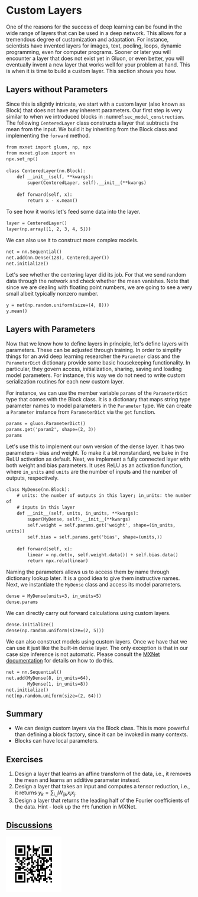 # Custom Layers

One of the reasons for the success of deep learning can be found in the wide range of layers that can be used in a deep network. This allows for a tremendous degree of customization and adaptation. For instance, scientists have invented layers for images, text, pooling, loops, dynamic programming, even for computer programs. Sooner or later you will encounter a layer that does not exist yet in Gluon, or even better, you will eventually invent a new layer that works well for your problem at hand. This is when it is time to build a custom layer. This section shows you how.

## Layers without Parameters

Since this is slightly intricate, we start with a custom layer (also known as Block) that
does not have any inherent parameters. Our first step is very similar to when we
introduced blocks in :numref:`sec_model_construction`. The following
`CenteredLayer` class constructs a layer that subtracts the mean from the
input. We build it by inheriting from the Block class and implementing the
`forward` method.

```{.python .input  n=1}
from mxnet import gluon, np, npx
from mxnet.gluon import nn
npx.set_np()

class CenteredLayer(nn.Block):
    def __init__(self, **kwargs):
        super(CenteredLayer, self).__init__(**kwargs)

    def forward(self, x):
        return x - x.mean()
```

To see how it works let's feed some data into the layer.

```{.python .input  n=2}
layer = CenteredLayer()
layer(np.array([1, 2, 3, 4, 5]))
```

We can also use it to construct more complex models.

```{.python .input  n=3}
net = nn.Sequential()
net.add(nn.Dense(128), CenteredLayer())
net.initialize()
```

Let's see whether the centering layer did its job. For that we send random data through the network and check whether the mean vanishes. Note that since we are dealing with floating point numbers, we are going to see a very small albeit typically nonzero number.

```{.python .input  n=4}
y = net(np.random.uniform(size=(4, 8)))
y.mean()
```

## Layers with Parameters

Now that we know how to define layers in principle, let's define layers with parameters. These can be adjusted through training. In order to simplify things for an avid deep learning researcher the `Parameter` class and the `ParameterDict` dictionary provide some basic housekeeping functionality. In particular, they govern access, initialization, sharing, saving and loading model parameters. For instance, this way we do not need to write custom serialization routines for each new custom layer.

For instance, we can use the member variable `params` of the `ParameterDict` type that comes with the Block class. It is a dictionary that maps string type parameter names to model parameters in the `Parameter` type.  We can create a `Parameter` instance from `ParameterDict` via the `get` function.

```{.python .input  n=7}
params = gluon.ParameterDict()
params.get('param2', shape=(2, 3))
params
```

Let's use this to implement our own version of the dense layer. It has two parameters - bias and weight. To make it a bit nonstandard, we bake in the ReLU activation as default. Next, we implement a fully connected layer with both weight and bias parameters.  It uses ReLU as an activation function, where `in_units` and `units` are the number of inputs and the number of outputs, respectively.

```{.python .input  n=19}
class MyDense(nn.Block):
    # units: the number of outputs in this layer; in_units: the number of
    # inputs in this layer
    def __init__(self, units, in_units, **kwargs):
        super(MyDense, self).__init__(**kwargs)
        self.weight = self.params.get('weight', shape=(in_units, units))
        self.bias = self.params.get('bias', shape=(units,))

    def forward(self, x):
        linear = np.dot(x, self.weight.data()) + self.bias.data()
        return npx.relu(linear)
```

Naming the parameters allows us to access them by name through dictionary lookup later. It is a good idea to give them instructive names. Next, we instantiate the `MyDense` class and access its model parameters.

```{.python .input}
dense = MyDense(units=3, in_units=5)
dense.params
```

We can directly carry out forward calculations using custom layers.

```{.python .input  n=20}
dense.initialize()
dense(np.random.uniform(size=(2, 5)))
```

We can also construct models using custom layers. Once we have that we can use it just like the built-in dense layer. The only exception is that in our case size inference is not automatic. Please consult the [MXNet documentation](http://www.mxnet.io) for details on how to do this.

```{.python .input  n=19}
net = nn.Sequential()
net.add(MyDense(8, in_units=64),
        MyDense(1, in_units=8))
net.initialize()
net(np.random.uniform(size=(2, 64)))
```

## Summary

* We can design custom layers via the Block class. This is more powerful than defining a block factory, since it can be invoked in many contexts.
* Blocks can have local parameters.


## Exercises

1. Design a layer that learns an affine transform of the data, i.e., it removes the mean and learns an additive parameter instead.
1. Design a layer that takes an input and computes a tensor reduction, i.e., it returns $y_k = \sum_{i, j} W_{ijk} x_i x_j$.
1. Design a layer that returns the leading half of the Fourier coefficients of the data. Hint - look up the `fft` function in MXNet.

## [Discussions](https://discuss.mxnet.io/t/2328)

![](../img/qr_custom-layer.svg)
